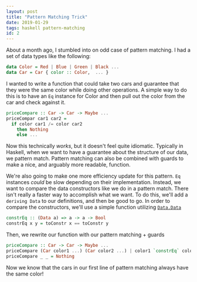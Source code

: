```yaml
---
layout: post
title: "Pattern Matching Trick"
date: 2019-01-29
tags: haskell pattern-matching
id: 2
---
```


About a month ago, I stumbled into on odd case of pattern matching. I had a set of data types like the following:

```haskell
data Color = Red | Blue | Green | Black ...
data Car = Car { color :: Color,  ... }
``` 
I wanted to write a function that could take two cars and guarantee that they were the same color while doing other operations. A simple way to do this is to have an `Eq` instance for Color and then pull out the color from the car and check against it. 

```haskell
priceCompare :: Car -> Car -> Maybe ...
priceCompar car1 car2 = 
  if color car1 /= color car2 
    then Nothing 
    else ...
```

Now this technically *works*, but it doesn't feel quite idiomatic. Typically in Haskell, when we want to have a guarantee about the structure of our data, we pattern match. Pattern matching can also be combined with guards to make a nice, and arguably more readable, function. 

We're also going to make one more efficiency update for this pattern. `Eq` instances *could* be slow depending on their implementation. Instead, we want to compare the data constructors like we do in a pattern match. There isn't really a faster way to accomplish what we want. To do this, we'll add a `deriving Data` to our definitions, and then be good to go. In order to compare the constructors, we'll use a simple function utilizing [`Data.Data`](http://hackage.haskell.org/package/base-4.12.0.0/docs/Data-Data.html)

```haskell
constrEq :: (Data a) => a -> a -> Bool
constrEq x y = toConstr x == toConstr y
```

Then, we rewrite our function with our pattern matching + guards 
```haskell 
priceCompare :: Car -> Car -> Maybe ...
priceCompare (Car color1 ...) (Car color2 ...) | color1 `constrEq` color2 = ...
priceCompare _ _ = Nothing 
```

Now we know that the cars in our first line of pattern matching always have the same color! 
